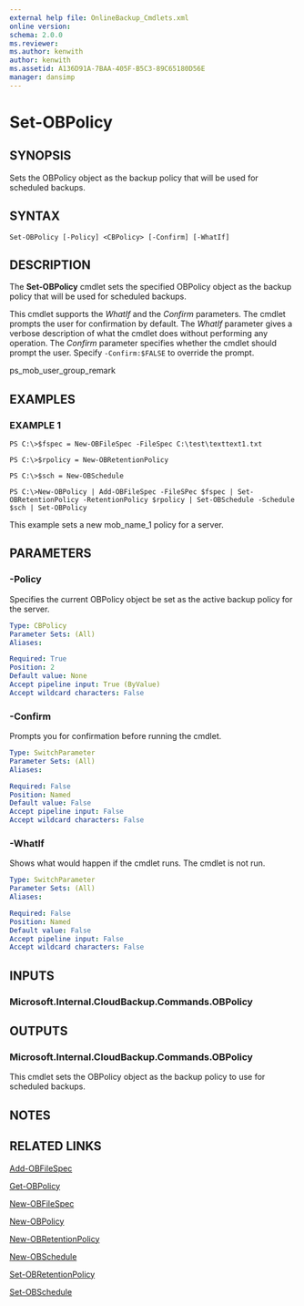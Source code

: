 ```yaml
---
external help file: OnlineBackup_Cmdlets.xml
online version: 
schema: 2.0.0
ms.reviewer:
ms.author: kenwith
author: kenwith
ms.assetid: A136D91A-7BAA-405F-B5C3-89C65180D56E
manager: dansimp
---
```


# Set-OBPolicy

## SYNOPSIS
Sets the OBPolicy object as the backup policy that will be used for scheduled backups.

## SYNTAX

```
Set-OBPolicy [-Policy] <CBPolicy> [-Confirm] [-WhatIf]
```

## DESCRIPTION
The **Set-OBPolicy** cmdlet sets the specified OBPolicy object as the backup policy that will be used for scheduled backups.

This cmdlet supports the *WhatIf* and the *Confirm* parameters.
The cmdlet prompts the user for confirmation by default.
The *WhatIf* parameter gives a verbose description of what the cmdlet does without performing any operation.
The *Confirm* parameter specifies whether the cmdlet should prompt the user.
Specify `-Confirm:$FALSE`  to override the prompt.

ps_mob_user_group_remark

## EXAMPLES

### EXAMPLE 1
```
PS C:\>$fspec = New-OBFileSpec -FileSpec C:\test\texttext1.txt

PS C:\>$rpolicy = New-OBRetentionPolicy

PS C:\>$sch = New-OBSchedule

PS C:\>New-OBPolicy | Add-OBFileSpec -FileSPec $fspec | Set-OBRetentionPolicy -RetentionPolicy $rpolicy | Set-OBSchedule -Schedule $sch | Set-OBPolicy
```

This example sets a new mob_name_1 policy for a server.

## PARAMETERS

### -Policy
Specifies the current OBPolicy object be set as the active backup policy for the server.

```yaml
Type: CBPolicy
Parameter Sets: (All)
Aliases: 

Required: True
Position: 2
Default value: None
Accept pipeline input: True (ByValue)
Accept wildcard characters: False
```

### -Confirm
Prompts you for confirmation before running the cmdlet.

```yaml
Type: SwitchParameter
Parameter Sets: (All)
Aliases: 

Required: False
Position: Named
Default value: False
Accept pipeline input: False
Accept wildcard characters: False
```

### -WhatIf
Shows what would happen if the cmdlet runs.
The cmdlet is not run.

```yaml
Type: SwitchParameter
Parameter Sets: (All)
Aliases: 

Required: False
Position: Named
Default value: False
Accept pipeline input: False
Accept wildcard characters: False
```

## INPUTS

### Microsoft.Internal.CloudBackup.Commands.OBPolicy

## OUTPUTS

### Microsoft.Internal.CloudBackup.Commands.OBPolicy
This cmdlet sets the OBPolicy object as the backup policy to use for scheduled backups.

## NOTES

## RELATED LINKS

[Add-OBFileSpec](./Add-OBFileSpec.md)

[Get-OBPolicy](./Get-OBPolicy.md)

[New-OBFileSpec](./New-OBFileSpec.md)

[New-OBPolicy](./New-OBPolicy.md)

[New-OBRetentionPolicy](./New-OBRetentionPolicy.md)

[New-OBSchedule](./New-OBSchedule.md)

[Set-OBRetentionPolicy](./Set-OBRetentionPolicy.md)

[Set-OBSchedule](./Set-OBSchedule.md)

